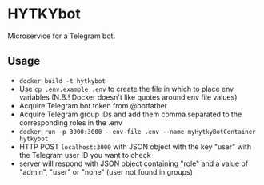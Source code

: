 # HYTKYbot
Microservice for a Telegram bot.

## Usage

- `docker build -t hytkybot`
- Use `cp .env.example .env` to create the file in which to place env variables (N.B.! Docker doesn't like quotes around env file values)
- Acquire Telegram bot token from @botfather
- Acquire Telegram group IDs and add them comma separated to the corresponding roles in the .env
- `docker run -p 3000:3000 --env-file .env --name myHytkyBotContainer hytkybot`
- HTTP POST `localhost:3000` with JSON object with the key "user" with the Telegram user ID you want to check
- server will respond with JSON object containing "role" and a value of "admin", "user" or "none" (user not found in groups)
